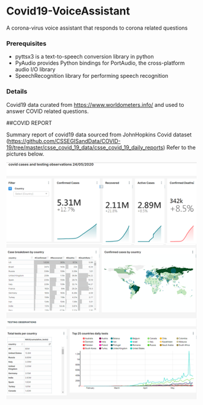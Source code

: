# Covid19-VoiceAssistant

A corona-virus voice assistant that responds to corona related questions

###  Prerequisites
- pyttsx3 is a text-to-speech conversion library in python
- PyAudio provides Python bindings for PortAudio, the cross-platform audio I/O library
- SpeechRecognition library for performing speech recognition

### Details 
Covid19 data curated from https://www.worldometers.info/ and used to answer COVID related questions.



##COVID REPORT

Summary report of covid19 data sourced from JohnHopkins Covid dataset
(https://github.com/CSSEGISandData/COVID-19/tree/master/csse_covid_19_data/csse_covid_19_daily_reports)
Refer to the pictures below.

![Screenshot](one.png)
![Screenshot](two.png)
![Screenshot](three.png)

